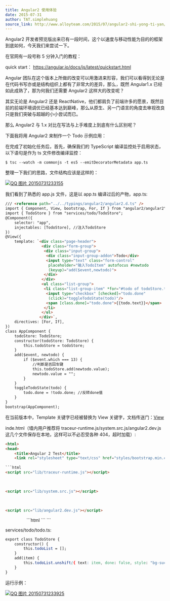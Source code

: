 ```yaml
---
title: Angular2 使用体验
date: 2015-07-31
author: TAT.simplehuang
source_link: http://www.alloyteam.com/2015/07/angular2-shi-yong-ti-yan/
---
```


<!-- {% raw %} - for jekyll -->

Angular2 开发者预览版出来已有一段时间，这个以速度与移动性能为目的的框架到底如何，今天我们来尝试一下。

在官网有一段号称 5 分钟入门的教程：

quick start： <https://angular.io/docs/js/latest/quickstart.html>

Angular 团队在这个版本上所做的改变可以用激进来形容，我们可以看得到无论是在代码书写亦或是结构组织上都有了非常大的差异，那么，既然 Angular1.x 已经如此成熟了，那为何我们还需要 Angular2 这样大的改变呢？

其实无论是 Angular2 还是 ReactNative，他们都肩负了前端许多的愿景，既然目前的前端环境调优已经基本达到巅峰，那么从原生、另一门语言的角度去审视改良只是我们突破与超越的小小尝试而已。

那么 Angular2 与 1.x 对比在写法与上手难度上到底有什么区别呢？

下面我将用 Angular2 来制作一个 Todo 示例应用：

在完成了初始化任务后，首先，确保我们的 TypeScript 编译监控处于启用状态，以下语句是作为 ts 文件修改编译监控：

    $ tsc --watch -m commonjs -t es5 --emitDecoratorMetadata app.ts

整理一下我们的思路，文件结构应该是这样的：

[![QQ 图片 20150731233155](http://www.alloyteam.com/wp-content/uploads/2015/07/QQ图片20150731233155.png)](http://www.alloyteam.com/wp-content/uploads/2015/07/QQ图片20150731233155.png)

我们看到了熟悉的 app.js 文件，这是以 app.ts 编译过后的产物，app.ts:

```html
/// <reference path="../../typings/angular2/angular2.d.ts" />
import { Component, View, bootstrap, For, If } from "angular2/angular2";
import { TodoStore } from "services/todo/TodoStore";
@Component({
    selector: "app",
    injectables: [TodoStore], //注入TodoStore
})
@View({
    template: `<div class="page-header">
                <div class="form-group">
                 <div class="input-group">
                  <div class="input-group-addon">Todo</div>
                  <input type="text" class="form-control" 
                   placeholder="输入TodoItem" autofocus #newtodo 
                   (keyup)="add($event,newtodo)">
                 </div>
                </div>
                <ul class="list-group">
                 <li class="list-group-item" *for="#todo of todoStore.todoList">
                  <input type="checkbox" [checked]="todo.done" 
                   (click)="toggleTodoState(todo)"/> 
                  <span [class.done]="todo.done">{{todo.text}}</span>
                 </li>
                </ul>
               </div>`,
    directives: [For, If],
})
class AppComponent {
    todoStore: TodoStore;
    constructor(todoStore: TodoStore) {
        this.todoStore = todoStore;
    }
    add($event, newtodo) {
        if ($event.which === 13) {
            //判断是否回车键
            this.todoStore.add(newtodo.value);
            newtodo.value = "";
        }
    }
    toggleTodoState(todo) {
        todo.done = !todo.done; //反转done值
    }
}
bootstrap(AppComponent);
```

在当前版本中，Template 关键字已经被替换为 View 关键字，文档传送门：[View](https://angular.io/docs/js/latest/api/annotations/ViewAnnotation-class.html)

inde.html（墙内用户推荐将 traceur-runtime.js/system.src.js/angular2.dev.js 这几个文件保存在本地，这样可以不必忍受各种 404，超时加载）:

````html
<html>
<head>
    <title>Angular 2 Test</title>
    <link rel="stylesheet" type="text/css" href="styles/bootstrap.min.css">
    
```html
<script src="lib/traceur-runtime.js"></script>
````

    

```html
<script src="lib/system.src.js"></script>
```

    

```html
<script src="lib/angular2.dev.js"></script>
```

</head>
 
<body>
    <!-- The app component created in app.ts -->
    <app></app>
    
```html
<script>
    System.import('app');
    </script>
```

</body>
</html>
```

services/todo/todo.ts:

```css
export class TodoStore {
    constructor() {
        this.todoList = [];
    }
    add(item) {
        this.todoList.unshift({ text: item, done: false, style: "bg-success" });
    }
}
```

运行示例：

[![QQ 图片 20150731233925](http://www.alloyteam.com/wp-content/uploads/2015/07/QQ图片20150731233925.png)](http://www.alloyteam.com/wp-content/uploads/2015/07/QQ图片20150731233925.png)


<!-- {% endraw %} - for jekyll -->